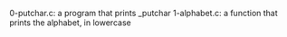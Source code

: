 0-putchar.c: a program that prints _putchar
1-alphabet.c: a function that prints the alphabet, in lowercase
